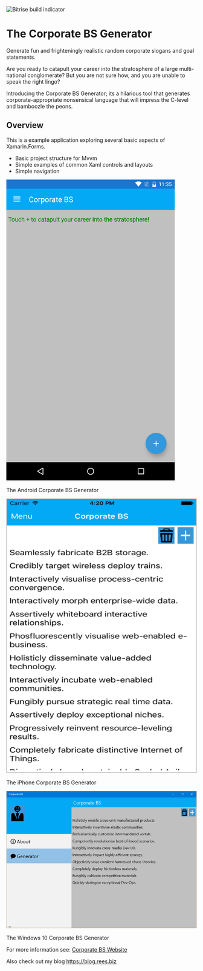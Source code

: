 ![Bitrise build indicator](https://www.bitrise.io/app/c52a8d7f702c7c23.svg?token=JbSXtZrOqLvKoqqpqB57DQ&branch=master "Bitrise Build indicator")

# The Corporate BS Generator
Generate fun and frighteningly realistic random corporate slogans and goal statements.

Are you ready to catapult your career into the stratosphere of a large multi-national conglomerate? But you are not sure how, and you are unable to speak the right lingo? 

Introducing the Corporate BS Generator; its a hilarious tool that generates corporate-appropriate nonsensical language that will impress the C-level and bamboozle the peons.


## Overview
This is a example application exploring several basic aspects of Xamarin.Forms.
+ Basic project structure for Mvvm
+ Simple examples of common Xaml controls and layouts
+ Simple navigation


![Android Screenshot](https://github.com/Benrnz/CorporateBsGenerator/blob/develop/Droid/Resources/drawable-xhdpi/Screenshot1.png?raw=true "The Android Corporate BS Generator")

The Android Corporate BS Generator


![iPhone Screenshot](https://github.com/Benrnz/CorporateBsGenerator/blob/develop/iOS/Resources/Screenshot2.png?raw=true "The iPhone Corporate BS Generator")

The iPhone Corporate BS Generator


![Windows Screenshot](https://github.com/Benrnz/CorporateBsGenerator/blob/develop/Uwp/StoreAssets/2016-06-12%20(1).png?raw=true "The Windows 10 Corporate BS Generator")

The Windows 10 Corporate BS Generator

For more information see: [Corporate BS Website](http://blog.rees.biz/p/corporate-bs-generator.html "Corporate BS Generator Website")

Also check out my blog https://blog.rees.biz 
